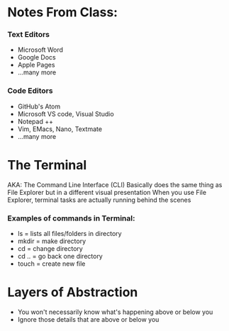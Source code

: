 # Notes From Class:

### Text Editors
- Microsoft Word
- Google Docs
- Apple Pages
- ...many more

### Code Editors
- GitHub's Atom
- Microsoft VS code, Visual Studio
- Notepad ++
- Vim, EMacs, Nano, Textmate
- ...many more

# The Terminal
AKA: The Command Line Interface (CLI)
Basically does the same thing as File Explorer but in a different visual presentation
When you use File Explorer, terminal tasks are actually running behind the scenes

### Examples of commands in Terminal:
- ls = lists all files/folders in directory
- mkdir = make directory
- cd = change directory
- cd .. = go back one directory
- touch = create new file

# Layers of Abstraction
- You won't necessarily know what's happening above or below you
- Ignore those details that are above or below you

